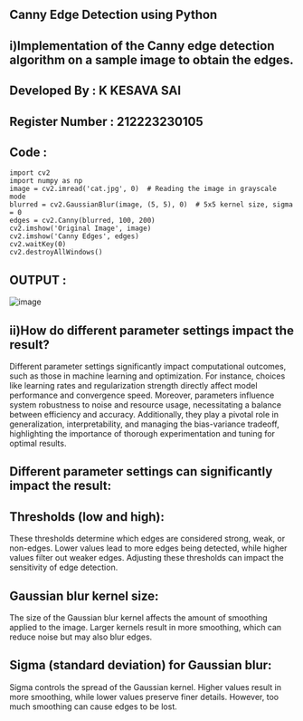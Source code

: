 ## Canny Edge Detection using Python
## i)Implementation of the Canny edge detection algorithm on a sample image to obtain the edges.

## Developed By : K KESAVA SAI
## Register Number : 212223230105
## Code :
```PY
import cv2
import numpy as np
image = cv2.imread('cat.jpg', 0)  # Reading the image in grayscale mode
blurred = cv2.GaussianBlur(image, (5, 5), 0)  # 5x5 kernel size, sigma = 0
edges = cv2.Canny(blurred, 100, 200)
cv2.imshow('Original Image', image)
cv2.imshow('Canny Edges', edges)
cv2.waitKey(0)
cv2.destroyAllWindows()
```
## OUTPUT :
![image](https://github.com/Kesavasai20/CANNY-EDGE-DETECTION/assets/138849303/13032ccf-ba98-4686-a7cf-1e38c92f6719)
## ii)How do different parameter settings impact the result?
Different parameter settings significantly impact computational outcomes, such as those in machine learning and optimization. For instance, choices like learning rates and regularization strength directly affect model performance and convergence speed. Moreover, parameters influence system robustness to noise and resource usage, necessitating a balance between efficiency and accuracy. Additionally, they play a pivotal role in generalization, interpretability, and managing the bias-variance tradeoff, highlighting the importance of thorough experimentation and tuning for optimal results.

## Different parameter settings can significantly impact the result:
## Thresholds (low and high):
These thresholds determine which edges are considered strong, weak, or non-edges. Lower values lead to more edges being detected, while higher values filter out weaker edges. Adjusting these thresholds can impact the sensitivity of edge detection.

## Gaussian blur kernel size:
The size of the Gaussian blur kernel affects the amount of smoothing applied to the image. Larger kernels result in more smoothing, which can reduce noise but may also blur edges.

## Sigma (standard deviation) for Gaussian blur:
Sigma controls the spread of the Gaussian kernel. Higher values result in more smoothing, while lower values preserve finer details. However, too much smoothing can cause edges to be lost.
